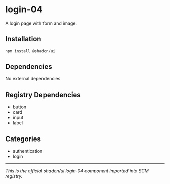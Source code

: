 # login-04

A login page with form and image.

## Installation

```bash
npm install @shadcn/ui
```

## Dependencies

No external dependencies

## Registry Dependencies

- button
- card
- input
- label

## Categories

- authentication
- login

---

*This is the official shadcn/ui login-04 component imported into SCM registry.*

